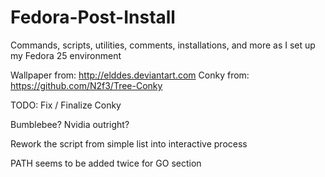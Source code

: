 # Fedora-Post-Install
Commands, scripts, utilities, comments, installations, and more as I set up my Fedora 25 environment

Wallpaper from: http://elddes.deviantart.com
Conky from: https://github.com/N2f3/Tree-Conky

TODO:
Fix / Finalize Conky

Bumblebee? Nvidia outright?

Rework the script from simple list into interactive process

PATH seems to be added twice for GO section
